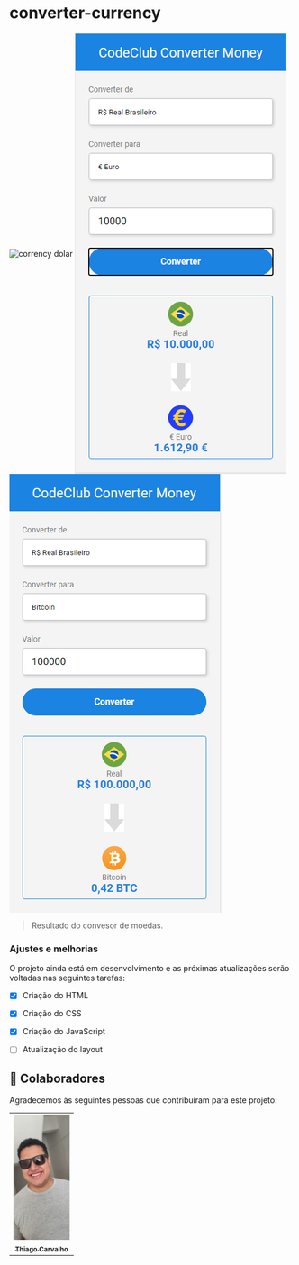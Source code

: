 # converter-currency

<img src="Dólar.png" alt = "corrency dolar" align="center"> 
<img src="euro.png" alt = "corrency euro" align="center">
<img src="bitcoin.png" alt = "corrency bitcoin" align="center">


<br>

> Resultado do convesor de moedas.
### Ajustes e melhorias

O projeto ainda está em desenvolvimento e as próximas atualizações serão voltadas nas seguintes tarefas:

- [x] Criação do HTML 
- [x] Criação do CSS
- [x] Criação do JavaScript
- [ ] Atualização do layout


## 🤝 Colaboradores

Agradecemos às seguintes pessoas que contribuíram para este projeto:

<table>
  <tr>
    <td align="center">
      <a href="https://www.linkedin.com/in/thiago-c-a47428142/">
        <img src="images\eu.jpeg" width="100px;" alt="foto do Thiago"><br>
        <sub>
          <b>Thiago Carvalho</b>
        </sub>
      </a>
    </td>
  </tr>
</table>

